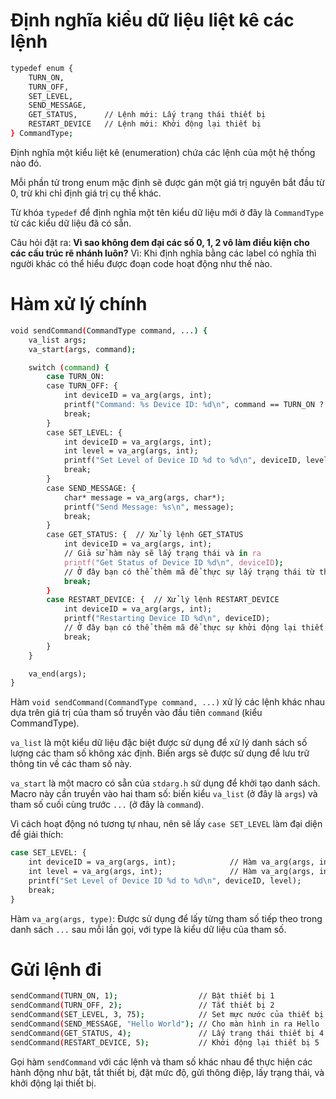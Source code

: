 # Định nghĩa kiểu dữ liệu liệt kê các lệnh
  ```bash
  typedef enum {
      TURN_ON,
      TURN_OFF,
      SET_LEVEL,
      SEND_MESSAGE,
      GET_STATUS,      // Lệnh mới: Lấy trạng thái thiết bị
      RESTART_DEVICE   // Lệnh mới: Khởi động lại thiết bị
  } CommandType;
  ```

Định nghĩa một kiểu liệt kê (enumeration) chứa các lệnh của một hệ thống nào đó. 

Mỗi phần tử trong enum mặc định sẽ được gán một giá trị nguyên bắt đầu từ 0, trừ khi chỉ định giá trị cụ thể khác.

Từ khóa `typedef` để định nghĩa một tên kiểu dữ liệu mới ở đây là `CommandType` từ các kiểu dữ liệu đã có sẵn. 

Câu hỏi đặt ra: **Vì sao không đem đại các số 0, 1, 2 vô làm điều kiện cho các cấu trúc rẽ nhánh luôn?**
Vì: Khi định nghĩa bằng các label có nghĩa thì người khác có thể hiểu được đoạn code hoạt động như thế nào.

# Hàm xử lý chính 
  ```bash
  void sendCommand(CommandType command, ...) {
      va_list args;
      va_start(args, command);
  
      switch (command) {
          case TURN_ON:
          case TURN_OFF: {
              int deviceID = va_arg(args, int);
              printf("Command: %s Device ID: %d\n", command == TURN_ON ? "Turn On" : "Turn Off", deviceID);
              break;
          }
          case SET_LEVEL: {
              int deviceID = va_arg(args, int);
              int level = va_arg(args, int);
              printf("Set Level of Device ID %d to %d\n", deviceID, level);
              break;
          }
          case SEND_MESSAGE: {
              char* message = va_arg(args, char*);
              printf("Send Message: %s\n", message);
              break;
          }
          case GET_STATUS: {  // Xử lý lệnh GET_STATUS
              int deviceID = va_arg(args, int);
              // Giả sử hàm này sẽ lấy trạng thái và in ra
              printf("Get Status of Device ID %d\n", deviceID);
              // Ở đây bạn có thể thêm mã để thực sự lấy trạng thái từ thiết bị
              break;
          }
          case RESTART_DEVICE: {  // Xử lý lệnh RESTART_DEVICE
              int deviceID = va_arg(args, int);
              printf("Restarting Device ID %d\n", deviceID);
              // Ở đây bạn có thể thêm mã để thực sự khởi động lại thiết bị
              break;
          }
      }
  
      va_end(args);
  }
  ```
Hàm  `void sendCommand(CommandType command, ...)` xử lý các lệnh khác nhau dựa trên giá trị của tham số truyền vào đầu tiên `command` (kiểu CommandType).

`va_list` là một kiểu dữ liệu đặc biệt được sử dụng để xử lý danh sách số lượng các tham số không xác định. Biến args sẽ được sử dụng để lưu trữ thông tin về các tham số này.

`va_start` là một macro có sẵn của `stdarg.h` sử dụng để khởi tạo danh sách. Macro này cần truyền vào hai tham số: biến kiểu `va_list` (ở đây là `args`) và tham số cuối cùng trước `...` (ở đây là `command`).

Vì cách hoạt động nó tương tự nhau, nên sẽ lấy `case SET_LEVEL` làm đại diện để giải thích:

  ```bash
  case SET_LEVEL: {
      int deviceID = va_arg(args, int);            // Hàm va_arg(args, int) gọi lần 1
      int level = va_arg(args, int);               // Hàm va_arg(args, int) gọi lần 2
      printf("Set Level of Device ID %d to %d\n", deviceID, level);
      break;
  }
  ```
Hàm `va_arg(args, type)`: Được sử dụng để lấy từng tham số tiếp theo trong danh sách `...` sau mỗi lần gọi, với type là kiểu dữ liệu của tham số.

# Gửi lệnh đi
  ```bash
  sendCommand(TURN_ON, 1);                  // Bật thiết bị 1
  sendCommand(TURN_OFF, 2);                 // Tắt thiết bị 2
  sendCommand(SET_LEVEL, 3, 75);            // Set mực nước của thiết bị 3 là 75
  sendCommand(SEND_MESSAGE, "Hello World"); // Cho màn hình in ra Hello
  sendCommand(GET_STATUS, 4);               // Lấy trạng thái thiết bị 4
  sendCommand(RESTART_DEVICE, 5);           // Khởi động lại thiết bị 5
  ```  
Gọi hàm `sendCommand` với các lệnh và tham số khác nhau để thực hiện các hành động  như bật, tắt thiết bị, đặt mức độ, gửi thông điệp, lấy trạng thái, và khởi động lại thiết bị. 


